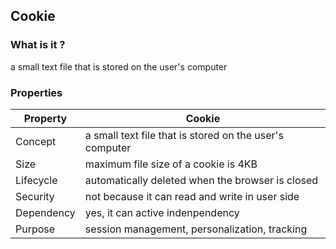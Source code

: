 ## Cookie

### What is it ?

a small text file that is stored on the user's computer

### Properties

| Property   | Cookie                                                  |
|------------|---------------------------------------------------------|
| Concept    | a small text file that is stored on the user's computer |
| Size       | maximum file size of a cookie is 4KB                    |
| Lifecycle  | automatically deleted when the browser is closed        |
| Security   | not because it can read and write in user side          |
| Dependency | yes, it can active indenpendency                        |
| Purpose    | session management, personalization, tracking           |
